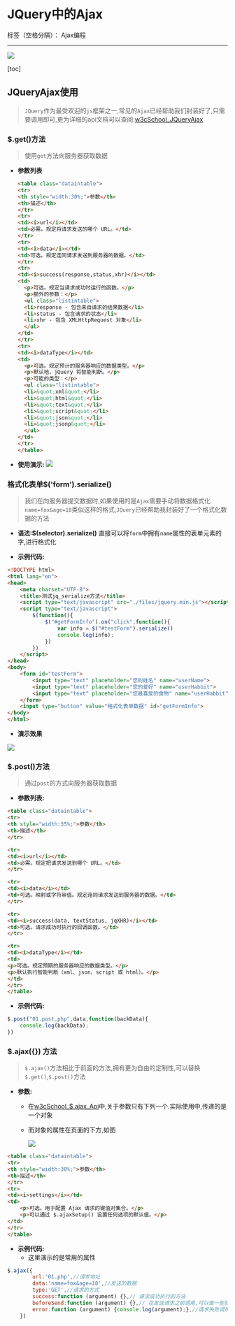 # JQuery中的Ajax

标签（空格分隔）： Ajax编程

---

![](http://static.zybuluo.com/antumuFish/xfnngpb23mze67n7y3y9ir3l/desk.jpg)

\[toc\]

## JQueryAjax使用

> `JQuery`作为最受欢迎的`js`框架之一,常见的`Ajax`已经帮助我们封装好了,只需要调用即可,更为详细的api文档可以查阅:[w3cSchool\_JQueryAjax](http://www.w3school.com.cn/jquery/jquery_ref_ajax.asp)

### $.get\(\)方法

> 使用`get`方法向服务器获取数据

* **参数列表**

  ```html
  <table class="dataintable">
  <tr>
  <th style="width:30%;">参数</th>
  <th>描述</th>
  </tr>
  <tr>
  <td><i>url</i></td>
  <td>必需。规定将请求发送的哪个 URL。</td>
  </tr>
  <tr>
  <td><i>data</i></td>
  <td>可选。规定连同请求发送到服务器的数据。</td>
  </tr>
  <tr>
  <td><i>success(response,status,xhr)</i></td>
  <td>
    <p>可选。规定当请求成功时运行的函数。</p>
    <p>额外的参数：</p>
    <ul class="listintable">
    <li>response - 包含来自请求的结果数据</li>
    <li>status - 包含请求的状态</li>
    <li>xhr - 包含 XMLHttpRequest 对象</li>
    </ul>
  </td>
  </tr>
  <tr>
  <td><i>dataType</i></td>
  <td>
    <p>可选。规定预计的服务器响应的数据类型。</p>
    <p>默认地，jQuery 将智能判断。</p>
    <p>可能的类型：</p>
    <ul class="listintable">
    <li>&quot;xml&quot;</li>
    <li>&quot;html&quot;</li>
    <li>&quot;text&quot;</li>
    <li>&quot;script&quot;</li>
    <li>&quot;json&quot;</li>
    <li>&quot;jsonp&quot;</li>
    </ul>
  </td>
  </tr>
  </table>
  ```

* **使用演示:**
  ![](http://static.zybuluo.com/antumuFish/rr7a2licl9o4cvmj5ibcsmxq/jq_ajax_get.gif)


### 格式化表单$\('form'\).serialize\(\)

> 我们在向服务器提交数据时,如果使用的是`Ajax`需要手动将数据格式化`name=fox&age=18`类似这样的格式,`JQuery`已经帮助我封装好了一个格式化数据的方法

* **语法:$\(selector\).serialize\(\)**
    直接可以将`form`中拥有`name`属性的表单元素的字,进行格式化

* **示例代码:**


```html
<!DOCTYPE html>
<html lang="en">
<head>
    <meta charset="UTF-8">
    <title>测试jq_serialize方法</title>
    <script type="text/javascript" src="./files/jquery.min.js"></script>
    <script type="text/javascript">
        $(function(){
            $("#getFormInfo").on("click",function(){
                var info = $("#testForm").serialize()
                console.log(info);
            })
        })
    </script>
</head>
<body>
    <form id="testForm">
        <input type="text" placeholder="您的姓名" name="userName">
        <input type="text" placeholder="您的爱好" name="userHabbit">
        <input type="text" placeholder="您最喜爱的食物" name="userHabbit">
    </form>
    <input type="button" value="格式化表单数据" id="getFormInfo">
</body>
</html>
```

* **演示效果**

![](http://static.zybuluo.com/antumuFish/4460jq4iji6ngjclt8v5b17w/jq_ajax_serialize.gif)

### $.post\(\)方法

> 通过`post`的方式向服务器获取数据

* **参数列表:**

```html
<table class="dataintable">
<tr>
<th style="width:35%;">参数</th>
<th>描述</th>
</tr>

<tr>
<td><i>url</i></td>
<td>必需。规定把请求发送到哪个 URL。</td>
</tr>

<tr>
<td><i>data</i></td>
<td>可选。映射或字符串值。规定连同请求发送到服务器的数据。</td>
</tr>

<tr>
<td><i>success(data, textStatus, jqXHR)</i></td>
<td>可选。请求成功时执行的回调函数。</td>
</tr>

<tr>
<td><i>dataType</i></td>
<td>
<p>可选。规定预期的服务器响应的数据类型。</p>
<p>默认执行智能判断（xml、json、script 或 html）。</p>
</td>
</tr>
</table>
```

* **示例代码:**

```js
$.post("01.post.php",data,function(backData){
    console.log(backData);
})
```

### $.ajax\({}\) 方法

> `$.ajax()`方法相比于前面的方法,拥有更为自由的定制性,可以替换`$.get()`,`$.post()`方法

* **参数:**

  * 在[w3cSchool\_$.ajax\_Api](http://www.w3school.com.cn/jquery/ajax_ajax.asp)中,关于参数只有下列一个.实际使用中,传递的是一个对象
  * 而对象的属性在页面的下方,如图

    ![](http://static.zybuluo.com/antumuFish/vwd12tgejvf5s8bmxfgbjxly/jq_ajax_ajax.gif)



```html
<table class="dataintable">
<tr>
<th style="width:30%;">参数</th>
<th>描述</th>
</tr>
<tr>
<td><i>settings</i></td>
<td>
    <p>可选。用于配置 Ajax 请求的键值对集合。</p>
    <p>可以通过 $.ajaxSetup() 设置任何选项的默认值。</p>
</td>
</tr>
</table>
```

* **示例代码:**
  * 这里演示的是常用的属性


```js
$.ajax({
        url:'01.php',//请求地址
        data:'name=fox&age=18',//发送的数据
        type:'GET',//请求的方式
        success:function (argument) {},// 请求成功执行的方法
        beforeSend:function (argument) {},// 在发送请求之前调用,可以做一些验证之类的处理
        error:function (argument) {console.log(argument);},//请求失败调用
    })
```

